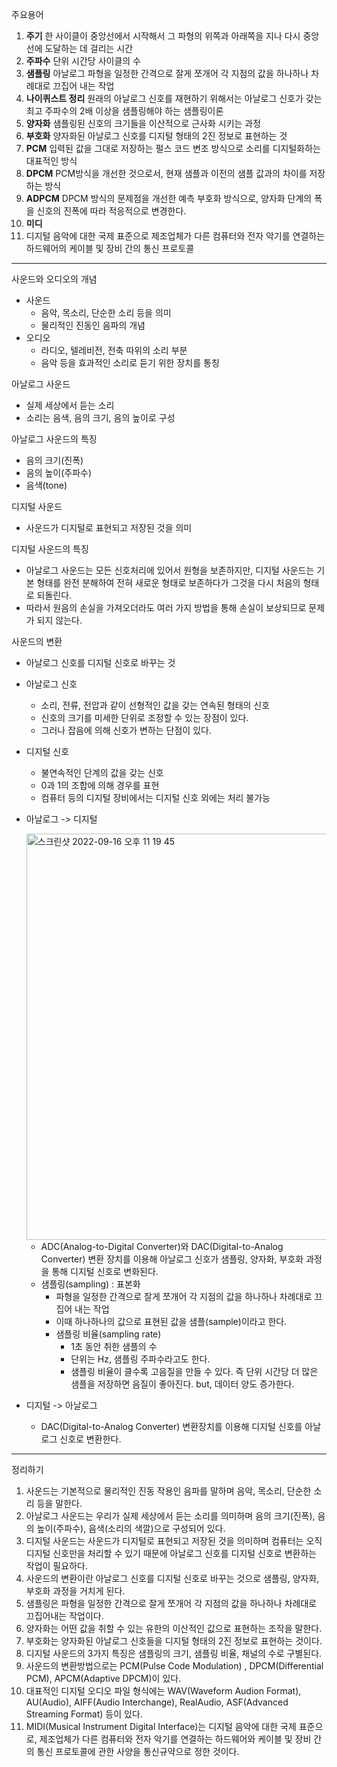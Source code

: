 주요용어

1. **주기**
   한 사이클이 중앙선에서 시작해서 그 파형의 위쪽과 아래쪽을 지나 다시 중앙선에 도달하는 데 걸리는 시간
2. **주파수**
   단위 시간당 사이클의 수
3. **샘플링**
   아날로그 파형을 일정한 간격으로 잘게 쪼개어 각 지점의 값을 하나하나 차례대로 끄집어 내는 작업
4. **나이퀴스트 정리**
   원래의 아날로그 신호를 재현하기 위해서는 아날로그 신호가 갖는 최고 주파수의 2배 이상을 샘플링해야 하는 샘플링이론
5. **양자화**
   샘플링된 신호의 크기들을 이산적으로 근사화 시키는 과정
6. **부호화**
   양자화된 아날로그 신호를 디지털 형태의 2진 정보로 표현하는 것
7. **PCM**
   입력된 값을 그대로 저장하는 펄스 코드 변조 방식으로 소리를 디지털화하는 대표적인 방식
8. **DPCM**
   PCM방식을 개선한 것으로서, 현재 샘플과 이전의 샘플 값과의 차이를 저장하는 방식
9. **ADPCM**
   DPCM 방식의 문제점을 개선한 예측 부호화 방식으로, 양자화 단계의 폭을 신호의 진폭에 따라 적응적으로 변경한다.
10. **미디**
11. 디지털 음악에 대한 국제 표준으로 제조업체가 다른 컴퓨터와 전자 악기를 연결하는 하드웨어의 케이블 및 장비 간의 통신 프로토콜

---

사운드와 오디오의 개념

- 사운드
  - 음악, 목소리, 단순한 소리 등을 의미
  - 물리적인 진동인 음파의 개념
- 오디오
  - 라디오, 텔레비전, 전축 따위의 소리 부분
  - 음악 등을 효과적인 소리로 듣기 위한 장치를 통칭

아날로그 사운드

- 실제 세상에서 듣는 소리
- 소리는 음색, 음의 크기, 음의 높이로 구성

아날로그 사운드의  특징

- 음의 크기(진폭)
- 음의 높이(주파수)
- 음색(tone)

디지털 사운드

- 사운드가 디지털로 표현되고 저장된 것을 의미

디지털 사운드의 특징

- 아날로그 사운드는 모든 신호처리에 있어서 원형을 보존하지만, 
  디지털 사운드는 기본 형태를 완전 분해하여 전혀 새로운 형태로 보존하다가 그것을 다시 처음의 형태로 되돌린다.
- 따라서 원음의 손실을 가져오더라도 여러 가지 방법을 통해 손실이 보상되므로 문제가 되지 않는다.

사운드의 변환

- 아날로그 신호를 디지털 신호로 바꾸는 것

- 아날로그 신호

  - 소리, 전류, 전압과 같이 선형적인 값을 갖는 연속된 형태의 신호
  - 신호의 크기를 미세한 단위로 조정할 수 있는 장점이 있다.
  - 그러나 잡음에 의해 신호가 변하는 단점이 있다.

- 디지털 신호

  - 불연속적인 단계의 값을 갖는 신호
  - 0과 1의 조합에 의해 경우를 표현
  - 컴퓨터 등의 디지털 장비에서는 디지털 신호 외에는 처리 불가능

- 아날로그 -> 디지털

  <img width="650" alt="스크린샷 2022-09-16 오후 11 19 45" src="https://user-images.githubusercontent.com/69967264/190661069-baaaac5b-592b-4f3d-9b4a-ad5a733888d3.png">

  - ADC(Analog-to-Digital Converter)와 DAC(Digital-to-Analog Converter) 변환 장치를 이용해 아날로그 신호가 샘플링, 양자화, 부호화 과정을 통해 디지털 신호로 변화된다.
  - 샘플링(sampling) : 표본화
    - 파형을 일정한 간격으로 잘게 쪼개어 각 지점의 값을 하나하나 차례대로 끄집어 내는 작업
    - 이때 하나하나의 값으로 표현된 값을 샘플(sample)이라고 한다.
    - 샘플링 비율(sampling rate)
      - 1초 동안 취한 샘플의 수
      - 단위는 Hz, 샘플링 주파수라고도 한다.
      - 샘플링 비율이 클수록 고음질을 만들 수 있다. 즉 단위 시간당 더 많은 샘플을 저장하면 음질이 좋아진다.
        but, 데이터 양도 증가한다.

- 디지털 -> 아날로그

  - DAC(Digital-to-Analog Converter) 변환장치를 이용해 디지털 신호를 아날로그 신호로 변환한다.

---

정리하기

1. 사운드는 기본적으로 물리적인 진동 작용인 음파를 말하며 음악, 목소리, 단순한 소리 등을 말한다.
2. 아날로그 사운드는 우리가 실제 세상에서 듣는 소리를 의미하며 음의 크기(진폭), 음의 높이(주파수), 음색(소리의 색깔)으로 구성되어 있다.
3. 디지털 사운드는 사운드가 디지털로 표현되고 저장된 것을 의미하며 컴퓨터는 오직 디지털 신호만을 처리할 수 있기 때문에 아날로그 신호를 디지털 신호로 변환하는 작업이 필요하다.
4. 사운드의 변환이란 아날로그 신호를 디지털 신호로 바꾸는 것으로 샘플링, 양자화, 부호화 과정을 거치게 된다.
5. 샘플링은 파형을 일정한 간격으로 잘게 쪼개어 각 지점의 값을 하나하나 차례대로 끄집어내는 작업이다.
6. 양자화는 어떤 값을 취할 수 있는 유한의 이산적인 값으로 표현하는 조작을 말한다.
7. 부호화는 양자화된 아날로그 신호들을 디지털 형태의 2진 정보로 표현하는 것이다.
8. 디지털 사운드의 3가지 특징은 샘플링의 크기, 샘플링 비율, 채널의 수로 구별된다.
9. 사운드의 변환방법으로는 PCM(Pulse Code Modulation) , DPCM(Differential PCM), APCM(Adaptive DPCM)이 있다.
10. 대표적인 디지털 오디오 파일 형식에는 WAV(Waveform Audion Format), AU(Audio), AIFF(Audio Interchange), RealAudio, ASF(Advanced Streaming Format) 등이 있다.
11. MIDI(Musical Instrument Digital Interface)는 디지털 음악에 대한 국제 표준으로, 제조업체가 다른 컴퓨터와 전자 악기를 연결하는 하드웨어와 케이블 및 장비 간의 통신 프로토콜에 관한 사양을 통신규약으로 정한 것이다.